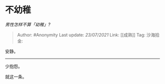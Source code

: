 # 不幼稚
*男性怎样不算「幼稚」?*

> Author: #Anonymity
> Last update: *23/07/2021*
> Link: [[成熟]]
> Tag:
> 沙海拾金:

安静。

---

少抱怨。

就这一条。
